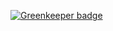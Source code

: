 
[![Greenkeeper badge](https://badges.greenkeeper.io/mikeal/ipfs-ecosystem-metrics.svg)](https://greenkeeper.io/)
